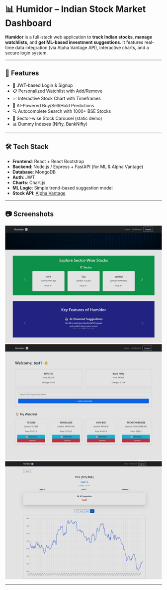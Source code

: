 # 📊 Humidor – Indian Stock Market Dashboard

**Humidor** is a full-stack web application to **track Indian stocks**, **manage watchlists**, and **get ML-based investment suggestions**. It features real-time data integration (via Alpha Vantage API), interactive charts, and a secure login system.

---

## 🚀 Features

- 🔐 JWT-based Login & Signup  
- 📋 Personalized Watchlist with Add/Remove  
- 📈 Interactive Stock Chart with Timeframes  
- 🤖 AI-Powered Buy/Sell/Hold Predictions  
- 🔍 Autocomplete Search with 1000+ BSE Stocks  
- 🏢 Sector-wise Stock Carousel (static demo)  
- 📊 Dummy Indexes (Nifty, BankNifty)

---

## 🛠️ Tech Stack

- **Frontend**: React + React Bootstrap  
- **Backend**: Node.js / Express + FastAPI (for ML & Alpha Vantage)  
- **Database**: MongoDB  
- **Auth**: JWT  
- **Charts**: Chart.js  
- **ML Logic**: Simple trend-based suggestion model  
- **Stock API**: [Alpha Vantage](https://www.alphavantage.co)

---

## 📷 Screenshots

![Home](./screenshots/home.png)
![Dashboard](./screenshots/dashboard.png)  
![Chart](./screenshots/chart.png)  


---
